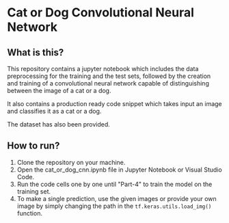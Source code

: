 # Cat or Dog Convolutional Neural Network
## What is this?
This repository contains a jupyter notebook which includes the data preprocessing for the training and the test sets, followed by the creation and training of a convolutional neural network capable of distinguishing between the image of a cat or a dog.

It also contains a production ready code snippet which takes input an image and classifies it as a cat or a dog.

The dataset has also been provided.

## How to run?
1. Clone the repository on your machine.
2. Open the cat_or_dog_cnn.ipynb file in Jupyter Notebook or Visual Studio Code.
3. Run the code cells one by one until "Part-4" to train the model on the training set.
4. To make a single prediction, use the given images or provide your own image by simply changing the path in the `tf.keras.utils.load_img()` function.
